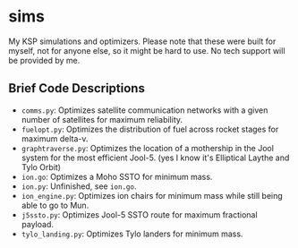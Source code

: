 # sims
My KSP simulations and optimizers. Please note that these were built for myself, not for anyone else, so it might be hard to use. No tech support will be provided by me.

## Brief Code Descriptions
 - ```comms.py```: Optimizes satellite communication networks with a given number of satellites for maximum reliability.
 - ```fuelopt.py```: Optimizes the distribution of fuel across rocket stages for maximum delta-v.
 - ```graphtraverse.py```: Optimizes the location of a mothership in the Jool system for the most efficient Jool-5. (yes I know it's Elliptical Laythe and Tylo Orbit)
 - ```ion.go```: Optimizes a Moho SSTO for minimum mass.
 - ```ion.py```: Unfinished, see ```ion.go```.
 - ```ion_engine.py```: Optimizes ion chairs for minimum mass while still being able to go to Mun.
 - ```j5ssto.py```: Optimizes Jool-5 SSTO route for maximum fractional payload.
 - ```tylo_landing.py```: Optimizes Tylo landers for minimum mass.
